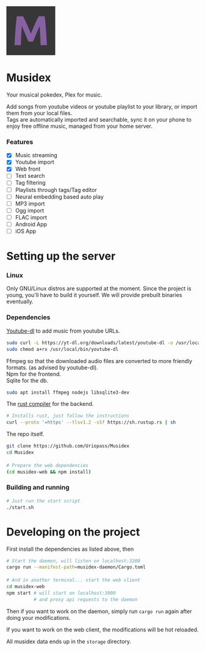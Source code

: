 <img alt="Musidex logo, a capital letter M" height="128" src="musidex-web/public/musidex_logo.png" width="128"/>

# Musidex
Your musical pokedex, Plex for music.

Add songs from youtube videos or youtube playlist to your library,
or import them from your local files.  
Tags are automatically imported and searchable,
sync it on your phone to enjoy free offline music, managed from your home server.

### Features


- [x] Music streaming
- [x] Youtube import
- [x] Web front
- [ ] Text search
- [ ] Tag filtering
- [ ] Playlists through tags/Tag editor
- [ ] Neural embedding based auto play
- [ ] MP3 import
- [ ] Ogg import
- [ ] FLAC import
- [ ] Android App
- [ ] iOS App

# Setting up the server

### Linux

Only GNU/Linux distros are supported at the moment.
Since the project is young, you'll have to build it yourself.
We will provide prebuilt binaries eventually.

### Dependencies

[Youtube-dl](http://ytdl-org.github.io/youtube-dl/download.html) to add music from youtube URLs.

```bash
sudo curl -L https://yt-dl.org/downloads/latest/youtube-dl -o /usr/local/bin/youtube-dl
sudo chmod a+rx /usr/local/bin/youtube-dl
```

Ffmpeg so that the downloaded audio files are converted to more friendly formats. (as advised by youtube-dl).  
Npm for the frontend.  
Sqlite for the db.
```bash
sudo apt install ffmpeg nodejs libsqlite3-dev
```

The [rust compiler](https://www.rust-lang.org/tools/install) for the backend.

```bash
# Installs rust, just follow the instructions
curl --proto '=https' --tlsv1.2 -sSf https://sh.rustup.rs | sh
```

The repo itself.

```bash
git clone https://github.com/Uriopass/Musidex
cd Musidex

# Prepare the web dependencies
(cd musidex-web && npm install)
```

### Building and running

```bash
# Just run the start script
./start.sh
```

# Developing on the project

First install the dependencies as listed above, then

```bash
# Start the daemon, will listen on localhost:3200
cargo run --manifest-path=musidex-daemon/Cargo.toml

# And in another terminal... start the web client
cd musidex-web
npm start # will start on localhost:3000 
          # and proxy api requests to the daemon
```

Then if you want to work on the daemon,
simply run `cargo run` again after doing your modifications.

If you want to work on the web client,
the modifications will be hot reloaded.

All musidex data ends up in the `storage` directory.
